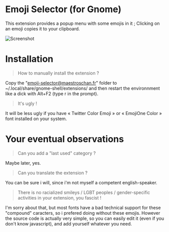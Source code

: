 # Emoji Selector (for Gnome)
This extension provides a popup menu with some emojis in it ; Clicking on an emoji copies it to your clipboard.

![Screenshot](https://raw.githubusercontent.com/Maestroschan/emoji-selector-for-gnome/master/Capture%20d'%C3%A9cran%20de%202017-01-13%2003%3A23%3A14.png)

# Installation
> How to manually install the extension ?

Copy the "emoji-selector@maestroschan.fr" folder to ~/.local/share/gnome-shell/extensions/ and then restart the environnment like a dick with Alt+F2 (type r in the prompt).

> It's ugly !

It will be less ugly if you have « Twitter Color Emoji » or « EmojiOne Color » font installed on your system.

# Your eventual observations
> Can you add a "last used" category ?

Maybe later, yes.

> Can you translate the extension ?

You can be sure i will, since i'm not myself a competent english-speaker.

> There is no racialized smileys / LGBT peoples / gender-specific activities in your extension, you fascist !

I'm sorry about that, but most fonts have a bad technical support for these "compound" caracters, so i prefered doing without these emojis.
However the source code is actually very simple, so you can easily edit it (even if you don't know javascript), and add yourself whatever you need.
